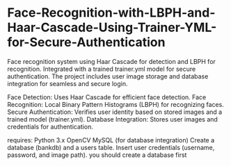 # Face-Recognition-with-LBPH-and-Haar-Cascade-Using-Trainer-YML-for-Secure-Authentication
Face recognition system using Haar Cascade for detection and LBPH for recognition. Integrated with a trained trainer.yml model for secure authentication. The project includes user image storage and database integration for seamless and secure login.

Face Detection: Uses Haar Cascade for efficient face detection.
Face Recognition: Local Binary Pattern Histograms (LBPH) for recognizing faces.
Secure Authentication: Verifies user identity based on stored images and a trained model (trainer.yml).
Database Integration: Stores user images and credentials for authentication.

requires:
Python 3.x
OpenCV
MySQL (for database integration)
Create a database (bankdb) and a users table.
Insert user credentials (username, password, and image path).
you should create a database first
